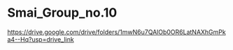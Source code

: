 # Smai_Group_no.10
https://drive.google.com/drive/folders/1mwN6u7QAlOb0OR6LatNAXhGmPka4--Hq?usp=drive_link
